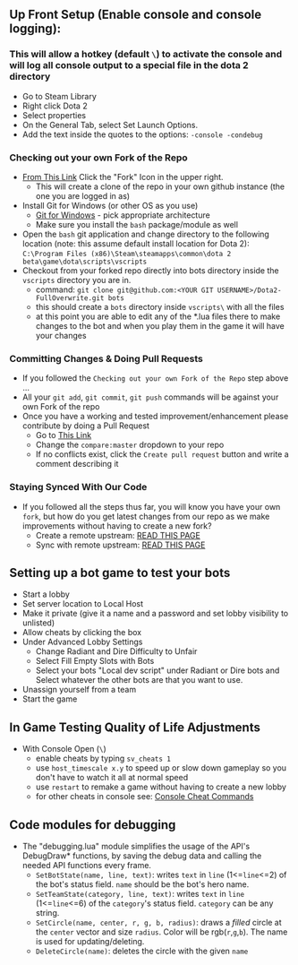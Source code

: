 ## Up Front Setup (Enable console and console logging):
### This will allow a hotkey (default `\`) to activate the console and will log all console output to a special file in the dota 2 directory
* Go to Steam Library
* Right click Dota 2
* Select properties
* On the General Tab, select Set Launch Options.
* Add the text inside the quotes to the options: `-console -condebug`

### Checking out your own Fork of the Repo
* [From This Link](https://github.com/Nostrademous/Dota2-FullOverwrite) Click the "Fork" Icon in the upper right.
    * This will create a clone of the repo in your own github instance (the one you are logged in as)
* Install Git for Windows (or other OS as you use)
    * [Git for Windows](https://github.com/git-for-windows/git/releases/tag/v2.12.2.windows.1) - pick appropriate architecture
    * Make sure you install the `bash` package/module as well
* Open the `bash` git application and change directory to the following location (note: this assume default install location for Dota 2): `C:\Program Files (x86)\Steam\steamapps\common\dota 2 beta\game\dota\scripts\vscripts`
* Checkout from your forked repo directly into bots directory inside the `vscripts` directory you are in.
    * command: `git clone git@github.com:<YOUR GIT USERNAME>/Dota2-FullOverwrite.git bots`
    * this should create a `bots` directory inside `vscripts\` with all the files
    * at this point you are able to edit any of the *.lua files there to make changes to the bot and when you play them in the game it will have your changes

### Committing Changes & Doing Pull Requests
* If you followed the `Checking out your own Fork of the Repo` step above ...
* All your `git add`, `git commit`, `git push` commands will be against your own Fork of the repo
* Once you have a working and tested improvement/enhancement please contribute by doing a Pull Request
    * Go to [This Link](https://github.com/Nostrademous/Dota2-FullOverwrite/compare?expand=1)
    * Change the `compare:master` dropdown to your repo
    * If no conflicts exist, click the `Create pull request` button and write a comment describing it

### Staying Synced With Our Code
* If you followed all the steps thus far, you will know you have your own `fork`, but how do you get latest changes from our repo as we make improvements without having to create a new fork?
    * Create a remote upstream: [READ THIS PAGE](https://help.github.com/articles/configuring-a-remote-for-a-fork/)
    * Sync with remote upstream: [READ THIS PAGE](https://help.github.com/articles/syncing-a-fork/)

## Setting up a bot game to test your bots
* Start a lobby
* Set server location to Local Host
* Make it private (give it a name and a password and set lobby visibility to unlisted)
* Allow cheats by clicking the box
* Under Advanced Lobby Settings
    * Change Radiant and Dire Difficulty to Unfair
    * Select Fill Empty Slots with Bots
    * Select your bots "Local dev script" under Radiant or Dire bots and Select whatever the other bots are that you want to use.
* Unassign yourself from a team
* Start the game

## In Game Testing Quality of Life Adjustments
* With Console Open (`\`)
    * enable cheats by typing `sv_cheats 1`
    * use `host_timescale x.y` to speed up or slow down gameplay so you don't have to watch it all at normal speed
    * use `restart` to remake a game without having to create a new lobby
    * for other cheats in console see: [Console Cheat Commands](http://dota2.gamepedia.com/Cheats#Cheat_Commands)

## Code modules for debugging
* The "debugging.lua" module simplifies the usage of the API's DebugDraw* functions, by saving the debug data and calling the needed API functions every frame.
    * `SetBotState(name, line, text)`: writes `text` in `line` (1<=`line`<=2) of the bot's status field. `name` should be the bot's hero name.
    * `SetTeamState(category, line, text)`: writes `text` in `line` (1<=`line`<=6) of the `category`'s status field. `category` can be any string.
    * `SetCircle(name, center, r, g, b, radius)`: draws a _filled_ circle at the `center` vector and size `radius`. Color will be rgb(`r`,`g`,`b`). The name is used for updating/deleting.
    * `DeleteCircle(name)`: deletes the circle with the given `name`
